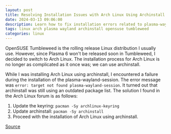 ```yaml
---
layout: post
title: Resolving Installation Issues with Arch Linux Using Archinstall
date: 2024-03-13 09:06:00
description: Learn how to fix installation errors related to plasma-wayland-session in Arch Linux when using archinstall by updating the keyring and the archinstall package.
tags: linux arch plasma wayland archinstall opensuse tumbleweed
categories: linux
---
```


OpenSUSE Tumbleweed is the rolling release Linux distribution I usually use. However, since Plasma 6 won't be released soon in Tumbleweed, I decided to switch to Arch Linux. The installation process for Arch Linux is no longer as complicated as it once was; we can use archinstall.

While I was installing Arch Linux using archinstall, I encountered a failure during the installation of the plasma-wayland-session. The error message was `error: target not found plasma-wayland-session`. It turned out that archinstall was still using an outdated package list. The solution I found in the Arch Linux forum is as follows:

1. Update the keyring: `pacman -Sy archlinux-keyring`
2. Update archinstall: `pacman -Sy archinstall`
3. Proceed with the installation of Arch Linux using archinstall.

[Source](https://bbs.archlinux.org/viewtopic.php?id=293529)
